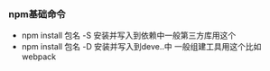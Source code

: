 ### npm基础命令
   * npm install  包名 -S 安装并写入到依赖中一般第三方库用这个
   * npm install 包名 -D 安装并写入到deve..中 一般组建工具用这个比如webpack   